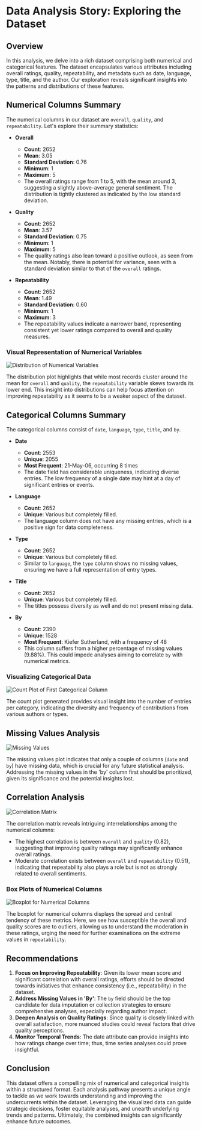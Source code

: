 # Data Analysis Story: Exploring the Dataset

## Overview

In this analysis, we delve into a rich dataset comprising both numerical and categorical features. The dataset encapsulates various attributes including overall ratings, quality, repeatability, and metadata such as date, language, type, title, and the author. Our exploration reveals significant insights into the patterns and distributions of these features.

## Numerical Columns Summary

The numerical columns in our dataset are `overall`, `quality`, and `repeatability`. Let's explore their summary statistics:

- **Overall**
  - **Count**: 2652
  - **Mean**: 3.05
  - **Standard Deviation**: 0.76
  - **Minimum**: 1
  - **Maximum**: 5
  - The overall ratings range from 1 to 5, with the mean around 3, suggesting a slightly above-average general sentiment. The distribution is tightly clustered as indicated by the low standard deviation.

- **Quality**
  - **Count**: 2652
  - **Mean**: 3.57
  - **Standard Deviation**: 0.75
  - **Minimum**: 1
  - **Maximum**: 5
  - The quality ratings also lean toward a positive outlook, as seen from the mean. Notably, there is potential for variance, seen with a standard deviation similar to that of the `overall` ratings.

- **Repeatability**
  - **Count**: 2652
  - **Mean**: 1.49
  - **Standard Deviation**: 0.60
  - **Minimum**: 1
  - **Maximum**: 3
  - The repeatability values indicate a narrower band, representing consistent yet lower ratings compared to overall and quality measures.

### Visual Representation of Numerical Variables

![Distribution of Numerical Variables](distribution_of_numerical_variables.png)

The distribution plot highlights that while most records cluster around the mean for `overall` and `quality`, the `repeatability` variable skews towards its lower end. This insight into distributions can help focus attention on improving repeatability as it seems to be a weaker aspect of the dataset.

## Categorical Columns Summary

The categorical columns consist of `date`, `language`, `type`, `title`, and `by`. 

- **Date**
  - **Count**: 2553
  - **Unique**: 2055
  - **Most Frequent**: 21-May-06, occurring 8 times
  - The date field has considerable uniqueness, indicating diverse entries. The low frequency of a single date may hint at a day of significant entries or events.

- **Language**
  - **Count**: 2652
  - **Unique**: Various but completely filled.
  - The language column does not have any missing entries, which is a positive sign for data completeness.

- **Type**
  - **Count**: 2652
  - **Unique**: Various but completely filled.
  - Similar to `language`, the `type` column shows no missing values, ensuring we have a full representation of entry types.

- **Title**
  - **Count**: 2652
  - **Unique**: Various but completely filled.
  - The titles possess diversity as well and do not present missing data.

- **By**
  - **Count**: 2390
  - **Unique**: 1528
  - **Most Frequent**: Kiefer Sutherland, with a frequency of 48
  - This column suffers from a higher percentage of missing values (9.88%). This could impede analyses aiming to correlate `by` with numerical metrics.

### Visualizing Categorical Data

![Count Plot of First Categorical Column](count_plot_first_categorical_column.png)

The count plot generated provides visual insight into the number of entries per category, indicating the diversity and frequency of contributions from various authors or types.

## Missing Values Analysis

![Missing Values](media/missing_values.png)

The missing values plot indicates that only a couple of columns (`date` and `by`) have missing data, which is crucial for any future statistical analysis. Addressing the missing values in the 'by' column first should be prioritized, given its significance and the potential insights lost.

## Correlation Analysis

![Correlation Matrix](correlation_matrix.png)

The correlation matrix reveals intriguing interrelationships among the numerical columns:
- The highest correlation is between `overall` and `quality` (0.82), suggesting that improving quality ratings may significantly enhance overall ratings.
- Moderate correlation exists between `overall` and `repeatability` (0.51), indicating that repeatability also plays a role but is not as strongly related to overall sentiments.

### Box Plots of Numerical Columns

![Boxplot for Numerical Columns](boxplot_num_cols.png)

The boxplot for numerical columns displays the spread and central tendency of these metrics. Here, we see how susceptible the overall and quality scores are to outliers, allowing us to understand the moderation in these ratings, urging the need for further examinations on the extreme values in `repeatability`.

## Recommendations

1. **Focus on Improving Repeatability**: Given its lower mean score and significant correlation with overall ratings, efforts should be directed towards initiatives that enhance consistency (i.e., repeatability) in the dataset.
2. **Address Missing Values in 'By'**: The `by` field should be the top candidate for data imputation or collection strategies to ensure comprehensive analyses, especially regarding author impact.
3. **Deepen Analysis on Quality Ratings**: Since quality is closely linked with overall satisfaction, more nuanced studies could reveal factors that drive quality perceptions.
4. **Monitor Temporal Trends**: The date attribute can provide insights into how ratings change over time; thus, time series analyses could prove insightful.

## Conclusion

This dataset offers a compelling mix of numerical and categorical insights within a structured format. Each analysis pathway presents a unique angle to tackle as we work towards understanding and improving the undercurrents within the dataset. Leveraging the visualized data can guide strategic decisions, foster equitable analyses, and unearth underlying trends and patterns. Ultimately, the combined insights can significantly enhance future outcomes.
